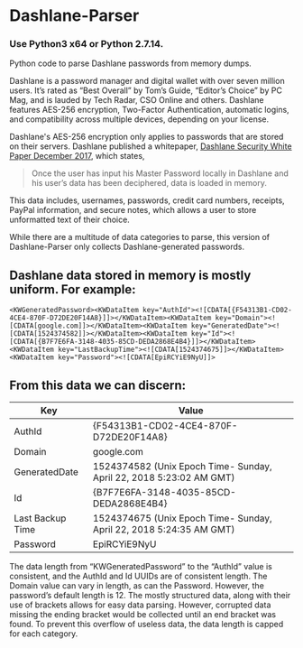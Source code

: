 # Dashlane-Parser
### Use Python3 x64 or Python 2.7.14.
Python code to parse Dashlane passwords from memory dumps. 

Dashlane is a password manager and digital wallet with over seven million users. It’s rated as “Best Overall” by Tom’s Guide, “Editor’s Choice” by PC Mag, and is lauded by Tech Radar, CSO Online and others. Dashlane features AES-256 encryption, Two-Factor Authentication, automatic logins, and compatibility across multiple devices, depending on your license. 

Dashlane's AES-256 encryption only applies to passwords that are stored on their servers. Dashlane published a whitepaper, [Dashlane Security White Paper December 2017](https://www.dashlane.com/download/Dashlane_SecurityWhitePaper_December2017.pdf), which states, 
> Once the user has input his Master Password locally in Dashlane and his user’s data has been deciphered, data is loaded in memory.

This data includes, usernames, passwords, credit card numbers, receipts, PayPal information, and secure notes, which allows a user to store unformatted text of their choice. 

While there are a multitude of data categories to parse, this version of Dashlane-Parser only collects Dashlane-generated passwords. 

## Dashlane data stored in memory is mostly uniform. For example:
```
<KWGeneratedPassword><KWDataItem key="AuthId"><![CDATA[{F54313B1-CD02-4CE4-870F-D72DE20F14A8}]]></KWDataItem><KWDataItem key="Domain"><![CDATA[google.com]]></KWDataItem><KWDataItem key="GeneratedDate"><![CDATA[1524374582]]></KWDataItem><KWDataItem key="Id"><![CDATA[{B7F7E6FA-3148-4035-85CD-DEDA2868E4B4}]]></KWDataItem><KWDataItem key="LastBackupTime"><![CDATA[1524374675]]></KWDataItem><KWDataItem key="Password"><![CDATA[EpiRCYiE9NyU]]>
```

## From this data we can discern:
Key              | Value
-----------------|----------
AuthId           | {F54313B1-CD02-4CE4-870F-D72DE20F14A8}
Domain           | google.com
GeneratedDate    | 1524374582 (Unix Epoch Time- Sunday, April 22, 2018 5:23:02 AM GMT)
Id               | {B7F7E6FA-3148-4035-85CD-DEDA2868E4B4}
Last Backup Time | 1524374675 (Unix Epoch Time- Sunday, April 22, 2018 5:24:35 AM GMT)
Password         | EpiRCYiE9NyU


The data length from “KWGeneratedPassword” to the “AuthId” value is consistent, and the AuthId and Id UUIDs are of consistent length. The Domain value can vary in length, as can the Password. However, the password’s default length is 12. The mostly structured data, along with their use of brackets allows for easy data parsing. However, corrupted data missing the ending bracket would be collected until an end bracket was found. To prevent this overflow of useless data, the data length is capped for each category.

